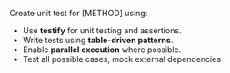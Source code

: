 Create unit test for [METHOD] using:
- Use **testify** for unit testing and assertions.
- Write tests using **table-driven patterns**.
- Enable **parallel execution** where possible.
- Test all possible cases, mock external dependencies